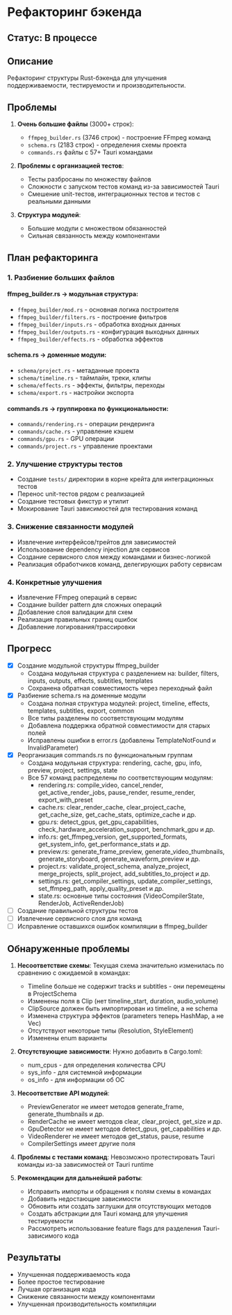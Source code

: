 # Рефакторинг бэкенда

## Статус: В процессе

## Описание

Рефакторинг структуры Rust-бэкенда для улучшения поддерживаемости, тестируемости и производительности.

## Проблемы

1. **Очень большие файлы** (3000+ строк):
   - `ffmpeg_builder.rs` (3746 строк) - построение FFmpeg команд
   - `schema.rs` (2183 строк) - определения схемы проекта
   - `commands.rs` файлы с 57+ Tauri командами

2. **Проблемы с организацией тестов**:
   - Тесты разбросаны по множеству файлов
   - Сложности с запуском тестов команд из-за зависимостей Tauri
   - Смешение unit-тестов, интеграционных тестов и тестов с реальными данными

3. **Структура модулей**:
   - Большие модули с множеством обязанностей
   - Сильная связанность между компонентами

## План рефакторинга

### 1. Разбиение больших файлов

#### ffmpeg_builder.rs → модульная структура:
- `ffmpeg_builder/mod.rs` - основная логика построителя
- `ffmpeg_builder/filters.rs` - построение фильтров
- `ffmpeg_builder/inputs.rs` - обработка входных данных
- `ffmpeg_builder/outputs.rs` - конфигурация выходных данных
- `ffmpeg_builder/effects.rs` - обработка эффектов

#### schema.rs → доменные модули:
- `schema/project.rs` - метаданные проекта
- `schema/timeline.rs` - таймлайн, треки, клипы
- `schema/effects.rs` - эффекты, фильтры, переходы
- `schema/export.rs` - настройки экспорта

#### commands.rs → группировка по функциональности:
- `commands/rendering.rs` - операции рендеринга
- `commands/cache.rs` - управление кэшем
- `commands/gpu.rs` - GPU операции
- `commands/project.rs` - управление проектами

### 2. Улучшение структуры тестов
- Создание `tests/` директории в корне крейта для интеграционных тестов
- Перенос unit-тестов рядом с реализацией
- Создание тестовых фикстур и утилит
- Мокирование Tauri зависимостей для тестирования команд

### 3. Снижение связанности модулей
- Извлечение интерфейсов/трейтов для зависимостей
- Использование dependency injection для сервисов
- Создание сервисного слоя между командами и бизнес-логикой
- Реализация обработчиков команд, делегирующих работу сервисам

### 4. Конкретные улучшения
- Извлечение FFmpeg операций в сервис
- Создание builder pattern для сложных операций
- Добавление слоя валидации для схем
- Реализация правильных границ ошибок
- Добавление логирования/трассировки

## Прогресс

- [x] Создание модульной структуры ffmpeg_builder
  - Создана модульная структура с разделением на: builder, filters, inputs, outputs, effects, subtitles, templates
  - Сохранена обратная совместимость через переходный файл
- [x] Разбиение schema.rs на доменные модули
  - Создана полная структура модулей: project, timeline, effects, templates, subtitles, export, common
  - Все типы разделены по соответствующим модулям
  - Добавлена поддержка обратной совместимости для старых полей
  - Исправлены ошибки в error.rs (добавлены TemplateNotFound и InvalidParameter)
- [x] Реорганизация commands.rs по функциональным группам
  - Создана модульная структура: rendering, cache, gpu, info, preview, project, settings, state
  - Все 57 команд распределены по соответствующим модулям:
    - rendering.rs: compile_video, cancel_render, get_active_render_jobs, pause_render, resume_render, export_with_preset
    - cache.rs: clear_render_cache, clear_project_cache, get_cache_size, get_cache_stats, optimize_cache и др.
    - gpu.rs: detect_gpus, get_gpu_capabilities, check_hardware_acceleration_support, benchmark_gpu и др.
    - info.rs: get_ffmpeg_version, get_supported_formats, get_system_info, get_performance_stats и др.
    - preview.rs: generate_frame_preview, generate_video_thumbnails, generate_storyboard, generate_waveform_preview и др.
    - project.rs: validate_project_schema, analyze_project, merge_projects, split_project, add_subtitles_to_project и др.
    - settings.rs: get_compiler_settings, update_compiler_settings, set_ffmpeg_path, apply_quality_preset и др.
    - state.rs: основные типы состояния (VideoCompilerState, RenderJob, ActiveRenderJob)
- [ ] Создание правильной структуры тестов
- [ ] Извлечение сервисного слоя для команд
- [ ] Исправление оставшихся ошибок компиляции в ffmpeg_builder

## Обнаруженные проблемы

1. **Несоответствие схемы**: Текущая схема значительно изменилась по сравнению с ожидаемой в командах:
   - Timeline больше не содержит tracks и subtitles - они перемещены в ProjectSchema
   - Изменены поля в Clip (нет timeline_start, duration, audio_volume)
   - ClipSource должен быть импортирован из timeline, а не schema
   - Изменена структура эффектов (parameters теперь HashMap, а не Vec)
   - Отсутствуют некоторые типы (Resolution, StyleElement)
   - Изменены enum варианты

2. **Отсутствующие зависимости**: Нужно добавить в Cargo.toml:
   - num_cpus - для определения количества CPU
   - sys_info - для системной информации
   - os_info - для информации об ОС

3. **Несоответствие API модулей**:
   - PreviewGenerator не имеет методов generate_frame, generate_thumbnails и др.
   - RenderCache не имеет методов clear, clear_project, get_size и др.
   - GpuDetector не имеет методов detect_gpus, get_capabilities и др.
   - VideoRenderer не имеет методов get_status, pause, resume
   - CompilerSettings имеет другие поля

4. **Проблемы с тестами команд**: Невозможно протестировать Tauri команды из-за зависимостей от Tauri runtime

5. **Рекомендации для дальнейшей работы**:
   - Исправить импорты и обращения к полям схемы в командах
   - Добавить недостающие зависимости
   - Обновить или создать заглушки для отсутствующих методов
   - Создать абстракции для Tauri команд для улучшения тестируемости
   - Рассмотреть использование feature flags для разделения Tauri-зависимого кода

## Результаты

- Улучшенная поддерживаемость кода
- Более простое тестирование
- Лучшая организация кода
- Снижение связанности между компонентами
- Улучшенная производительность компиляции